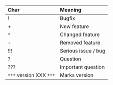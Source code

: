 | **Char** | **Meaning** |
|:---------|:------------|
| ! | Bugfix |
| + | New feature |
|`*`| Changed feature |
| - | Removed feature |
| !!! | Serious issue / bug |
| ? |  Question |
| ??? | Important question|
| `***` version XXX `***` | Marks version |
